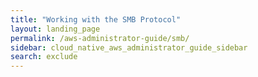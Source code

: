 ```yaml
---
title: "Working with the SMB Protocol"
layout: landing_page
permalink: /aws-administrator-guide/smb/
sidebar: cloud_native_aws_administrator_guide_sidebar
search: exclude
---
```

